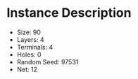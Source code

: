 # Instance Description

* Size: 90
* Layers: 4
* Terminals: 4
* Holes: 0
* Random Seed: 97531
* Net: 12
